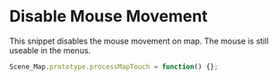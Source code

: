 # Disable Mouse Movement

This snippet disables the mouse movement on map. 
The mouse is still useable in the menus.

```js
Scene_Map.prototype.processMapTouch = function() {};
```
